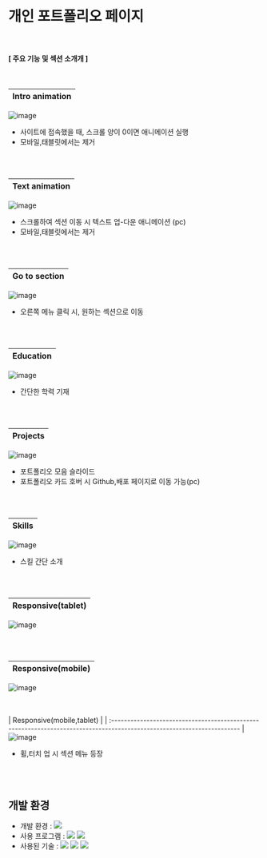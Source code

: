 



# 개인 포트폴리오 페이지


<br>




####   [ 주요 기능 및 섹션 소개개 ]





<br>

| Intro animation                                                                                                   |
| :---------------------------------------------------------------------------------------------------------------------- |
![image](https://github.com/kkh12345/kkh3/blob/main/Animation.gif)
 * 사이트에 접속했을 때, 스크롤 양이 0이면 애니메이션 실행
 * 모바일,태블릿에서는 제거

<br><br>

| Text animation                                                                                                  |
| :---------------------------------------------------------------------------------------------------------------------- |
![image](https://github.com/kkh12345/kkh3/blob/main/Animation%20text.gif)
 * 스크롤하여 섹션 이동 시 텍스트 업-다운 애니메이션 (pc)
 * 모바일,태블릿에서는 제거

<br><br>

| Go to section                                                                                                  |
| :---------------------------------------------------------------------------------------------------------------------- |
![image](https://github.com/kkh12345/kkh3/blob/main/section.gif)
 * 오른쪽 메뉴 클릭 시, 원하는 섹션으로 이동

<br><br>






| Education                                                                                                    |
| :---------------------------------------------------------------------------------------------------------------------- |
![image](https://github.com/kkh12345/kkh3/blob/main/edu.png)
 * 간단한 학력 기재

<br><br>

| Projects                                                                                                   |
| :---------------------------------------------------------------------------------------------------------------------- |
![image](https://github.com/kkh12345/kkh3/blob/main/projects.png)
 * 포트폴리오 모음 슬라이드
 * 포트폴리오 카드 호버 시 Github,배포 페이지로 이동 가능(pc)

<br><br>

| Skills                                                                                                   |
| :---------------------------------------------------------------------------------------------------------------------- |
![image](https://github.com/kkh12345/kkh3/blob/main/skills.png)
 * 스킬 간단 소개

<br><br>

| Responsive(tablet)                                                                                                   |
| :---------------------------------------------------------------------------------------------------------------------- |
![image](https://github.com/kkh12345/kkh3/blob/main/tablet.png)

<br><br>

| Responsive(mobile)                                                                                                   |
| :---------------------------------------------------------------------------------------------------------------------- |
![image](https://github.com/kkh12345/kkh3/blob/main/mobile.png)


 <br><br>
| Responsive(mobile,tablet)                                                                                                   |
| :---------------------------------------------------------------------------------------------------------------------- |
![image](https://github.com/kkh12345/kkh3/blob/main/responsive.gif)
 * 휠,터치 업 시 섹션 메뉴 등장
   

   





  <br><br>



  ##  개발 환경

- 개발 환경 : <img src="https://img.shields.io/badge/windows11-0078D6?style=flat-square&logo=windows10&logoColor=white"/>
- 사용 프로그램 : <img src="https://img.shields.io/badge/Vs code-007ACC?style=flat-square&logo=visualstudiocode&logoColor=white"/>  <img src="https://img.shields.io/badge/figma-F24E1E?style=flat-square&logo=figma&logoColor=white"/>
- 사용된 기술 :
  <img src="https://img.shields.io/badge/html5-E34F26?style=flat-square&logo=html5&logoColor=white"> <img src="https://img.shields.io/badge/css3-1572B6?style=flat-square&logo=css3&logoColor=white">  <img src="https://img.shields.io/badge/JavaScript-F7DF1E?style=flat-square&logo=JavaScript&logoColor=white"> 


  

    
   


